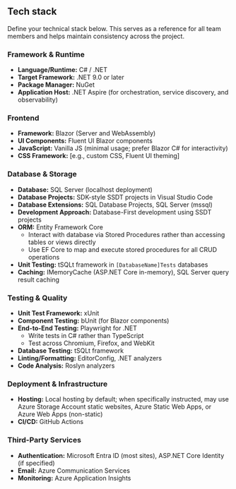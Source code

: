 ## Tech stack

Define your technical stack below. This serves as a reference for all team members and helps maintain consistency across the project.

### Framework & Runtime
- **Language/Runtime:** C# / .NET
- **Target Framework:** .NET 9.0 or later
- **Package Manager:** NuGet
- **Application Host:** .NET Aspire (for orchestration, service discovery, and observability)

### Frontend
- **Framework:** Blazor (Server and WebAssembly)
- **UI Components:** Fluent UI Blazor components
- **JavaScript:** Vanilla JS (minimal usage; prefer Blazor C# for interactivity)
- **CSS Framework:** [e.g., custom CSS, Fluent UI theming]

### Database & Storage
- **Database:** SQL Server (localhost deployment)
- **Database Projects:** SDK-style SSDT projects in Visual Studio Code
- **Database Extensions:** SQL Database Projects, SQL Server (mssql)
- **Development Approach:** Database-First development using SSDT projects
- **ORM:** Entity Framework Core
  - Interact with database via Stored Procedures rather than accessing tables or views directly
  - Use EF Core to map and execute stored procedures for all CRUD operations
- **Unit Testing:** tSQLt framework in `[DatabaseName]Tests` databases
- **Caching:** IMemoryCache (ASP.NET Core in-memory), SQL Server query result caching

### Testing & Quality
- **Unit Test Framework:** xUnit
- **Component Testing:** bUnit (for Blazor components)
- **End-to-End Testing:** Playwright for .NET
  - Write tests in C# rather than TypeScript
  - Test across Chromium, Firefox, and WebKit
- **Database Testing:** tSQLt framework
- **Linting/Formatting:** EditorConfig, .NET analyzers
- **Code Analysis:** Roslyn analyzers

### Deployment & Infrastructure
- **Hosting:** Local hosting by default; when specifically instructed, may use Azure Storage Account static websites, Azure Static Web Apps, or Azure Web Apps (non-static)
- **CI/CD:** GitHub Actions

### Third-Party Services
- **Authentication:** Microsoft Entra ID (most sites), ASP.NET Core Identity (if specified)
- **Email:** Azure Communication Services
- **Monitoring:** Azure Application Insights
